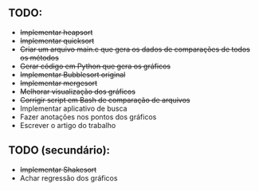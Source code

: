 ## TODO:
* ~~Implementar heapsort~~
* ~~Implementar quicksort~~
* ~~Criar um arquivo main.c que gera os dados de comparações de todos os métodos~~
* ~~Gerar código em Python que gera os gráficos~~
* ~~Implementar Bubblesort original~~
* ~~Implementar mergesort~~
* ~~Melhorar visualização dos gráficos~~
* ~~Corrigir script em Bash de comparação de arquivos~~
* Implementar aplicativo de busca
* Fazer anotações nos pontos dos gráficos
* Escrever o artigo do trabalho

## TODO (secundário):
* ~~Implementar Shakesort~~
* Achar regressão dos gráficos